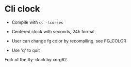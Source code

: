 # Cli clock

- Compile with `cc -lcurses`

- Centered clock with seconds, 24h format

- User can change fg color by recompiling, see FG_COLOR

- Use 'q' to quit

Fork of the tty-clock by xorg62.
